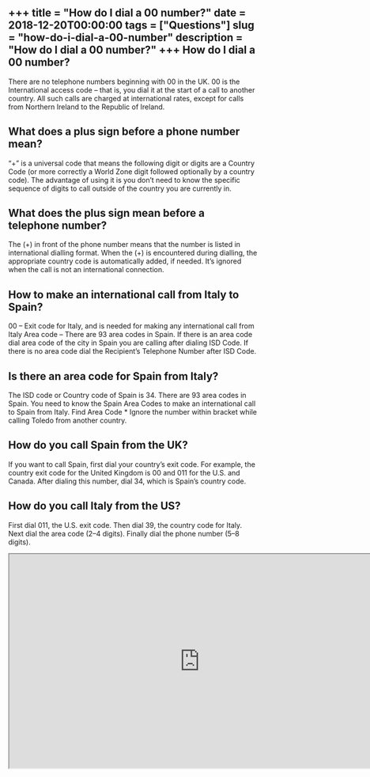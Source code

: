 +++
title = "How do I dial a 00 number?"
date = 2018-12-20T00:00:00
tags = ["Questions"]
slug = "how-do-i-dial-a-00-number"
description = "How do I dial a 00 number?"
+++
How do I dial a 00 number?
--------------------------

There are no telephone numbers beginning with 00 in the UK. 00 is the International access code – that is, you dial it at the start of a call to another country. All such calls are charged at international rates, except for calls from Northern Ireland to the Republic of Ireland.

What does a plus sign before a phone number mean?
-------------------------------------------------

“+” is a universal code that means the following digit or digits are a Country Code (or more correctly a World Zone digit followed optionally by a country code). The advantage of using it is you don’t need to know the specific sequence of digits to call outside of the country you are currently in.

What does the plus sign mean before a telephone number?
-------------------------------------------------------

The (+) in front of the phone number means that the number is listed in international dialling format. When the (+) is encountered during dialling, the appropriate country code is automatically added, if needed. It’s ignored when the call is not an international connection.

How to make an international call from Italy to Spain?
------------------------------------------------------

00 – Exit code for Italy, and is needed for making any international call from Italy Area code – There are 93 area codes in Spain. If there is an area code dial area code of the city in Spain you are calling after dialing ISD Code. If there is no area code dial the Recipient’s Telephone Number after ISD Code.

Is there an area code for Spain from Italy?
-------------------------------------------

The ISD code or Country code of Spain is 34. There are 93 area codes in Spain. You need to know the Spain Area Codes to make an international call to Spain from Italy. Find Area Code \* Ignore the number within bracket while calling Toledo from another country.

How do you call Spain from the UK?
----------------------------------

If you want to call Spain, first dial your country’s exit code. For example, the country exit code for the United Kingdom is 00 and 011 for the U.S. and Canada. After dialing this number, dial 34, which is Spain’s country code.

How do you call Italy from the US?
----------------------------------

First dial 011, the U.S. exit code. Then dial 39, the country code for Italy. Next dial the area code (2–4 digits). Finally dial the phone number (5–8 digits).

<iframe allow="accelerometer; autoplay; clipboard-write; encrypted-media; gyroscope; picture-in-picture" allowfullscreen="" class="__youtube_prefs__  epyt-is-override  no-lazyload" data-no-lazy="1" data-origheight="433" data-origwidth="770" data-skipgform_ajax_framebjll="" height="433" id="_ytid_99749" loading="lazy" src="https://www.youtube.com/embed/2lJyQK3t0QQ?enablejsapi=1&autoplay=0&cc_load_policy=0&cc_lang_pref=&iv_load_policy=1&loop=0&modestbranding=0&rel=1&fs=1&playsinline=0&autohide=2&theme=dark&color=red&controls=1&" title="YouTube player" width="770"></iframe>